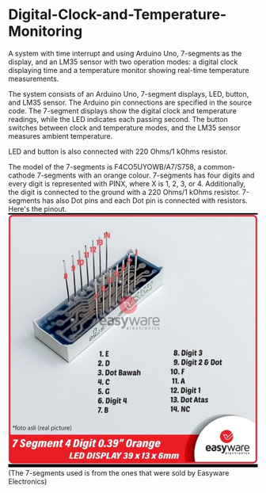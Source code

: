 # Digital-Clock-and-Temperature-Monitoring
A system with time interrupt and using Arduino Uno, 7-segments as the display, and an LM35 sensor with two operation modes: a digital clock displaying time and a temperature monitor showing real-time temperature measurements.

The system consists of an Arduino Uno, 7-segment displays, LED, button, and LM35 sensor. The Arduino pin connections are specified in the source code. The 7-segment displays show the digital clock and temperature readings, while the LED indicates each passing second. The button switches between clock and temperature modes, and the LM35 sensor measures ambient temperature.

LED and button is also connected with 220 Ohms/1 kOhms resistor. 

The model of the 7-segments is F4CO5UYOWB/A7/S758, a common-cathode 7-segments with an orange colour. 7-segments has four digits and every digit is represented with PINX, where X is 1, 2, 3, or 4. Additionally, the digit is connected to the ground with a 220 Ohms/1 kOhms resistor. 7-segments has also Dot pins and each Dot pin is connected with resistors. Here's the pinout.
![7-Segments](7seg-pinout.jpg "7-Segments Pinout")
(The 7-segments used is from the ones that were sold by Easyware Electronics)
